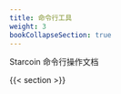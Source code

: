 ```yaml
---
title: 命令行工具
weight: 3
bookCollapseSection: true
---
```


Starcoin 命令行操作文档

<!--more-->

{{< section >}}
